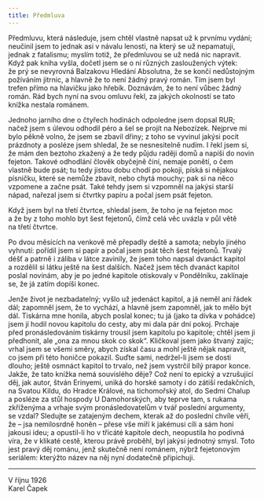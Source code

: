 ```yaml
---
title: Předmluva
---
```


Předmluvu, která následuje, jsem chtěl vlastně napsat už&nbsp;k&nbsp;prvnímu vydání; neučinil jsem to jednak asi v&nbsp;návalu lenosti, na&nbsp;který se už&nbsp;nepamatuji, jednak z&nbsp;fatalismu; myslím totiž, že&nbsp;předmluvou se už&nbsp;nedá nic napravit.
Když pak kniha vyšla, dočetl jsem se o&nbsp;ní různých zasloužených výtek: že&nbsp;prý se nevyrovná Balzakovu Hledání Absolutna, že&nbsp;se končí nedůstojným požíváním jitrnic, a&nbsp;hlavně že&nbsp;to není žádný pravý román.
Tím jsem byl trefen přímo na&nbsp;hlavičku jako hřebík.
Doznávám, že&nbsp;to není vůbec žádný román.
Rád bych nyní na&nbsp;svou omluvu řekl, za&nbsp;jakých okolností se tato knížka nestala&nbsp;románem.

Jednoho jarního dne o&nbsp;čtyřech hodinách odpoledne jsem dopsal
RUR; načež jsem s&nbsp;úlevou odhodil péro a&nbsp;šel se projít na&nbsp;Nebozízek.
Nejprve mi bylo pěkně volno, že&nbsp;jsem se zbavil dřiny; z&nbsp;toho se vyvinul jakýsi pocit prázdnoty a&nbsp;posléze jsem shledal, že&nbsp;se nesnesitelně nudím.
I&nbsp;řekl jsem si, že&nbsp;mám den beztoho zkažený a&nbsp;že&nbsp;tedy půjdu raději domů a&nbsp;napíši do&nbsp;novin fejeton.
Takové odhodlání člověk obyčejně činí, nemaje ponětí, o&nbsp;čem vlastně bude psát; tu tedy jistou dobu chodí po&nbsp;pokoji, píská si nějakou písničku, které se nemůže zbavit, nebo chytá mouchy; pak si na&nbsp;něco vzpomene a&nbsp;začne psát.
Také tehdy jsem si vzpomněl na&nbsp;jakýsi starší nápad, nařezal jsem si čtvrtky papíru a&nbsp;počal jsem psát&nbsp;fejeton.

Když jsem byl na&nbsp;třetí čtvrtce, shledal jsem, že&nbsp;toho je na&nbsp;fejeton moc a&nbsp;že&nbsp;by z&nbsp;toho mohlo byt šest fejetonů, čímž celá věc uvázla v&nbsp;půl větě na&nbsp;třetí&nbsp;čtvrtce.

Po&nbsp;dvou měsících na&nbsp;venkově mě přepadly deště a&nbsp;samota; nebylo jiného vyhnutí: pořídil jsem si papír a&nbsp;počal jsem psát těch šest fejetonů.
Trvalý déšť a&nbsp;patrně i&nbsp;záliba v&nbsp;látce zavinily, že&nbsp;jsem toho napsal dvanáct kapitol a&nbsp;rozdělil si látku ještě na&nbsp;šest dalších.
Načež jsem těch dvanáct kapitol poslal novinám, aby&nbsp;je po&nbsp;jedné kapitole otiskovaly v&nbsp;Pondělníku, zaklínaje se, že&nbsp;já zatím dopíši&nbsp;konec.

Jenže život je nezbadatelný; vyšlo už&nbsp;jedenáct kapitol, a&nbsp;já neměl ani řádek dál; zapomněl jsem, že&nbsp;to vychází, a&nbsp;hlavně jsem zapomněl, jak&nbsp;to mělo být dál.
Tiskárna mne honila, abych poslal konec; tu já (jako ta dívka v&nbsp;pohádce) jsem jí hodil novou kapitolu do&nbsp;cesty, aby&nbsp;mi dala pár dní pokoj.
Prchaje před pronásledováním tiskárny trousil jsem kapitolu po&nbsp;kapitole; chtěl jsem ji předhonit, ale&nbsp;„ona za&nbsp;mnou skok co skok“.
Kličkoval jsem jako štvaný zajíc; vrhal jsem se všemi směry, abych získal času a&nbsp;mohl ještě nějak napravit, co&nbsp;jsem při této honičce pokazil.
Suďte sami, nedržel-li jsem se dosti dlouho; ještě osmnáct kapitol to trvalo, než&nbsp;jsem vystrčil bílý prapor konce.
Jakže, že&nbsp;tato knížka nemá souvislého děje?
Což není to epický a&nbsp;vzrušující děj, jak&nbsp;autor, štván Erinyemi, uniká do&nbsp;horské samoty i&nbsp;do&nbsp;zátiší redakčních, na&nbsp;Svatou
Kildu, do&nbsp;Hradce Králové, na&nbsp;tichomořský atol, do&nbsp;Sedmi Chalup a&nbsp;posléze za&nbsp;stůl hospody U&nbsp;Damohorských, aby&nbsp;teprve tam, s&nbsp;rukama zkříženýma a&nbsp;vrhaje svým pronásledovatelům v&nbsp;tvář poslední argumenty, se&nbsp;vzdal?
Sledujte se zatajeným dechem, kterak až&nbsp;do&nbsp;poslední chvíle věří, že&nbsp;– jsa nemilosrdně honěn – přese vše míří k&nbsp;jakémusi cíli a&nbsp;sám honí jakousi ideu; a&nbsp;opustil-li ho v&nbsp;třicáté kapitole dech, neopustila ho podivná víra, že&nbsp;v&nbsp;klikaté cestě, kterou právě proběhl, byl&nbsp;jakýsi jednotný smysl.
Toto jest pravý děj románu, jenž skutečně není románem, nýbrž fejetonovým seriálem: kterýžto název na&nbsp;něj nyní dodatečně připichuji.

---

V&nbsp;říjnu 1926  
Karel Čapek
